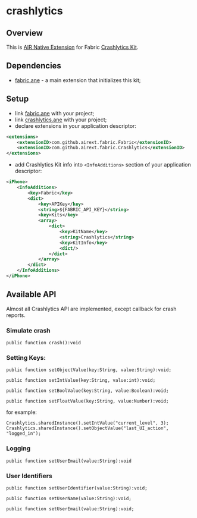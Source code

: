 # crashlytics

## Overview
This is [AIR Native Extension](http://www.adobe.com/devnet/air/native-extensions-for-air.html) for Fabric [Crashlytics Kit](https://dev.twitter.com/crashlytics/overview).

## Dependencies
* [fabric.ane](https://github.com/airext/fabric) - a main extension that initializes this kit;

## Setup
* link [fabric.ane](https://github.com/airext/fabric/tree/master/bin/fabric.ane) with your project;
* link [crashlytics.ane](https://github.com/airext/fabric/tree/master/bin/crashlytics.ane) with your project;
* declare extensions in your application descriptor:
```xml
<extensions> 
    <extensionID>com.github.airext.fabric.Fabric</extensionID>
    <extensionID>com.github.airext.fabric.Crashlytics</extensionID>
</extensions>
```
* add Crashlytics Kit info into `<InfoAdditions>` section of your application descriptor:
```xml
<iPhone>
    <InfoAdditions>
        <key>Fabric</key>
        <dict>
            <key>APIKey</key>
            <string>${FABRIC_API_KEY}</string>
            <key>Kits</key>
            <array>
                <dict>
                    <key>KitName</key>
                    <string>Crashlytics</string>
                    <key>KitInfo</key>
                    <dict/>
                </dict>
            </array>
        </dict>
    </InfoAdditions>
</iPhone>
```

## Available API
Almost all Crashlytics API are implemented, except callback for crash reports.

### Simulate crash
```as3
public function crash():void
```

### Setting Keys:
```as3
public function setObjectValue(key:String, value:String):void;

public function setIntValue(key:String, value:int):void;

public function setBoolValue(key:String, value:Boolean):void;

public function setFloatValue(key:String, value:Number):void;
```
for example:
```as3
Crashlytics.sharedInstance().setIntValue("current_level", 3);
Crashlytics.sharedInstance().setObjectValue("last_UI_action", "logged_in");
```

### Logging
```as3
public function setUserEmail(value:String):void
```

### User Identifiers
```as3
public function setUserIdentifier(value:String):void;

public function setUserName(value:String):void;

public function setUserEmail(value:String):void;
```
